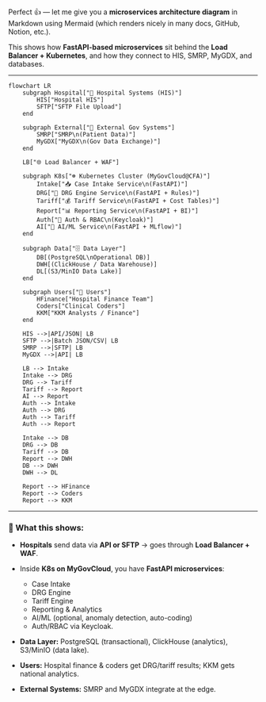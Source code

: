 Perfect 👍 — let me give you a **microservices architecture diagram** in Markdown using Mermaid (which renders nicely in many docs, GitHub, Notion, etc.).

This shows how **FastAPI-based microservices** sit behind the **Load Balancer + Kubernetes**, and how they connect to HIS, SMRP, MyGDX, and databases.

---

```mermaid
flowchart LR
    subgraph Hospital["🏥 Hospital Systems (HIS)"]
        HIS["Hospital HIS"]
        SFTP["SFTP File Upload"]
    end

    subgraph External["📡 External Gov Systems"]
        SMRP["SMRP\n(Patient Data)"]
        MyGDX["MyGDX\n(Gov Data Exchange)"]
    end

    LB["🌐 Load Balancer + WAF"]

    subgraph K8s["☸️ Kubernetes Cluster (MyGovCloud@CFA)"]
        Intake["📥 Case Intake Service\n(FastAPI)"]
        DRG["🧮 DRG Engine Service\n(FastAPI + Rules)"]
        Tariff["💰 Tariff Service\n(FastAPI + Cost Tables)"]
        Report["📊 Reporting Service\n(FastAPI + BI)"]
        Auth["🔑 Auth & RBAC\n(Keycloak)"]
        AI["🤖 AI/ML Service\n(FastAPI + MLflow)"]
    end

    subgraph Data["🗄️ Data Layer"]
        DB[(PostgreSQL\nOperational DB)]
        DWH[(ClickHouse / Data Warehouse)]
        DL[(S3/MinIO Data Lake)]
    end

    subgraph Users["👥 Users"]
        HFinance["Hospital Finance Team"]
        Coders["Clinical Coders"]
        KKM["KKM Analysts / Finance"]
    end

    HIS -->|API/JSON| LB
    SFTP -->|Batch JSON/CSV| LB
    SMRP -->|SFTP| LB
    MyGDX -->|API| LB

    LB --> Intake
    Intake --> DRG
    DRG --> Tariff
    Tariff --> Report
    AI --> Report
    Auth --> Intake
    Auth --> DRG
    Auth --> Tariff
    Auth --> Report

    Intake --> DB
    DRG --> DB
    Tariff --> DB
    Report --> DWH
    DB --> DWH
    DWH --> DL

    Report --> HFinance
    Report --> Coders
    Report --> KKM
```

---

### 🔑 What this shows:

* **Hospitals** send data via **API or SFTP** → goes through **Load Balancer + WAF**.
* Inside **K8s on MyGovCloud**, you have **FastAPI microservices**:

  * Case Intake
  * DRG Engine
  * Tariff Engine
  * Reporting & Analytics
  * AI/ML (optional, anomaly detection, auto-coding)
  * Auth/RBAC via Keycloak.
* **Data Layer:** PostgreSQL (transactional), ClickHouse (analytics), S3/MinIO (data lake).
* **Users:** Hospital finance & coders get DRG/tariff results; KKM gets national analytics.
* **External Systems:** SMRP and MyGDX integrate at the edge.

